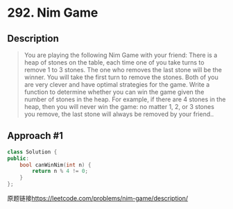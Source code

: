 #  292. Nim Game

## Description
>You are playing the following Nim Game with your friend: There is a heap of stones on the table, each time one of you take turns to remove 1 to 3 stones. The one who removes the last stone will be the winner. You will take the first turn to remove the stones.
Both of you are very clever and have optimal strategies for the game. Write a function to determine whether you can win the game given the number of stones in the heap.
For example, if there are 4 stones in the heap, then you will never win the game: no matter 1, 2, or 3 stones you remove, the last stone will always be removed by your friend..

## Approach #1 
```C++
class Solution {
public:
    bool canWinNim(int n) {
        return n % 4 != 0;
    }
};
```

原题链接<https://leetcode.com/problems/nim-game/description/>